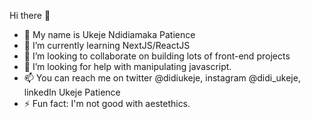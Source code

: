 Hi there 👋

- 🔭 My name is Ukeje Ndidiamaka Patience
- 🌱 I’m currently learning NextJS/ReactJS
- 👯 I’m looking to collaborate on building lots of front-end projects
- 🤔 I’m looking for help with manipulating javascript.
- 📫 You can reach me on twitter @didiukeje, instagram @didi_ukeje, linkedIn Ukeje Patience
- ⚡ Fun fact: I'm not good with aestethics.

